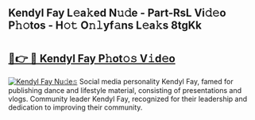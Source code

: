 ## Kendyl Fay L𝚎a𝚔ed N𝚞𝚍e - Part-RsL Vi𝚍𝚎o P𝚑𝚘tos - H𝚘𝚝 O𝚗𝚕yf𝚊ns L𝚎a𝚔s 8tgKk

# <h2><a href="http://kf3dip.oniu.top/?m=Kendyl+Fay">🔗👉 🔴 Kendyl Fay P𝚑ot𝚘𝚜 V𝚒d𝚎o</a></h2>

[![Kendyl Fay Nu𝚍e𝚜](https://i.imgur.com/0qMVB7G.gif)](http://kf3dip.oniu.top/?m=Kendyl+Fay)
Social media personality Kendyl Fay, famed for publishing dance and lifestyle material, consisting of presentations and vlogs. Community leader Kendyl Fay, recognized for their leadership and dedication to improving their community.  
